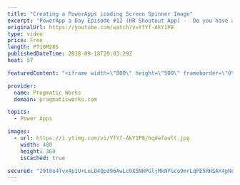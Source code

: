 ```yaml
---
title: "Creating a PowerApps Loading Screen Spinner Image"
excerpt: "PowerApp a Day Episode #12 (HR Shoutout App) -  Do you have a PowerApps screen that's sluggish? A loading image can help with your user satisfaction. In this video, you'll learn two techniques for creating a loading spinner icon.    Power App and Power Platform Training : https://pragmaticworks.com/training/on-demand-training"
originalUrl: https://youtube.com/watch?v=YfYf-AkY1P8
type: video
price: Free
length: PT10M28S
publishedDateTime: 2018-09-18T20:03:29Z
heat: 57

featuredContent: "<iframe width=\"800\" height=\"500\" frameborder=\"0\" src=\"https://www.youtube.com/embed/YfYf-AkY1P8\" allow=\"accelerometer; autoplay; encrypted-media; gyroscope; picture-in-picture\" allowfullscreen></iframe>"

provider:
  name: Progmatic Works
  domain: pragmaticworks.com

topics:
  - Power Apps

images:
  - url: https://i.ytimg.com/vi/YfYf-AkY1P8/hqdefault.jpg
    width: 480
    height: 360
    isCached: true

secured: "29t8o4Tvx4p1U+LuLB4Qpd96AwLc0X5NHPGljMkNYGco9mrLqPE5RHSAX4pNq1KToMmVBaS9tZ2W3cVmCxDlXlESrfp/oB+2UhG9SsDySGCm1wfeDzx4ZAlKFLPbxbV4sgx4y38BL2VYwRQzMjrJgLiwaxZJG3fUqkTeVTdmZYYG5u+uJApu5+NDyFmDkGA+ctGOS9vDTz8d3g7wvEkE1LZpAwaah9OtC1PGrsdKZ4LIq9AG03p0s9Hgqk2AIHsLb18Wmf+MGgJrcHxWOdfY54H+fmDEUNkOj+YnBsmgKPK5MCHckH+UCCAGNJlcEE8YAjplAsC58sNfcbfEA6S/Lt9C4pDE99W7qWn7tGYupJctIqPSy3iysY/CqpBZpZorDbKV6+vUq7FL0BWaE4qPlXD8XSx8WR6PA0Sb36a0Wbk=;Gs87AYxpwJZfw1ApPImPvg=="
---
```


